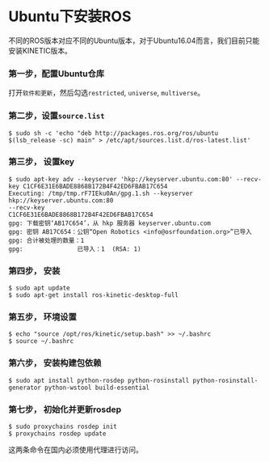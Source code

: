 # Ubuntu下安装ROS

不同的ROS版本对应不同的Ubuntu版本，对于Ubuntu16.04而言，我们目前只能安装KINETIC版本。

### 第一步，配置Ubuntu仓库

打开`软件和更新`，然后勾选`restricted`, `universe`, `multiverse`。

### 第二步，设置`source.list`

```shell
$ sudo sh -c 'echo "deb http://packages.ros.org/ros/ubuntu $(lsb_release -sc) main" > /etc/apt/sources.list.d/ros-latest.list'
```


### 第三步， 设置key

```shell
$ sudo apt-key adv --keyserver 'hkp://keyserver.ubuntu.com:80' --recv-key C1CF6E31E6BADE8868B172B4F42ED6FBAB17C654
Executing: /tmp/tmp.rF7IEku0An/gpg.1.sh --keyserver
hkp://keyserver.ubuntu.com:80
--recv-key
C1CF6E31E6BADE8868B172B4F42ED6FBAB17C654
gpg: 下载密钥‘AB17C654’，从 hkp 服务器 keyserver.ubuntu.com
gpg: 密钥 AB17C654：公钥“Open Robotics <info@osrfoundation.org>”已导入
gpg: 合计被处理的数量：1
gpg:               已导入：1  (RSA: 1)
```

### 第四步， 安装

```shell
$ sudo apt update
$ sudo apt-get install ros-kinetic-desktop-full
```

### 第五步， 环境设置

```shell
$ echo "source /opt/ros/kinetic/setup.bash" >> ~/.bashrc
$ source ~/.bashrc
```

### 第六步， 安装构建包依赖

```shell
$ sudo apt install python-rosdep python-rosinstall python-rosinstall-generator python-wstool build-essential
```

### 第七步， 初始化并更新rosdep

```shell
$ sudo proxychains rosdep init
$ proxychains rosdep update
```

这两条命令在国内必须使用代理进行访问。